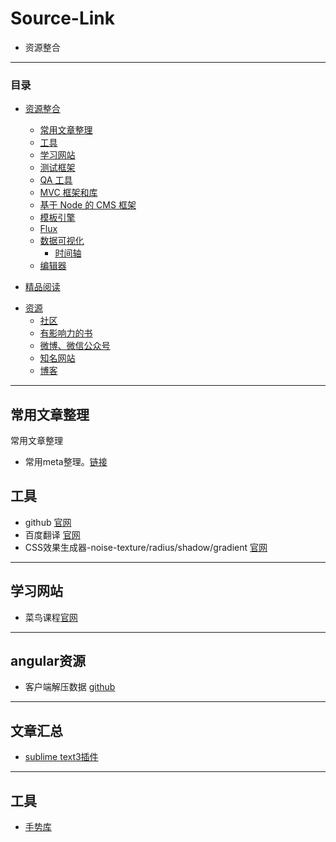 # Source-Link

* 资源整合

* * *
### 目录

* [资源整合](#awesome-javascript-cn)
  * [常用文章整理](#package-articles)
  * [工具](#package-tools)
  * [学习网站](#learning-school)
  * [测试框架](#testing-frameworks)
  * [QA 工具](#qa-tools)
  * [MVC 框架和库](#mvc-frameworks-and-libraries)
  * [基于 Node 的 CMS 框架](#node-powered-cms-frameworks)
  * [模板引擎](#templating-engines)
  * [Flux](#data-flow)
  * [数据可视化](#data-visualization)
    * [时间轴](#timeline)
  * [编辑器](#editors)

* [精品阅读](#worth-reading)
- [资源](#resources)
    - [社区](#communities)
    - [有影响力的书](#influential-books)
    - [微博、微信公众号](#weibo-weixin)
    - [知名网站](#websites)
    - [博客](blogs)

* * *

<h2 id="package-articles">常用文章整理</h2>

常用文章整理

* 常用meta整理。[链接](https://segmentfault.com/a/1190000002407912)


<h2 id="package-tools">工具</h2>

* github [官网](https://github.com/)
* 百度翻译 [官网](http://fanyi.baidu.com/?aldtype=16047#en/zh/Tangle)
* CSS效果生成器-noise-texture/radius/shadow/gradient  [官网](http://css3generator.com/) 

* * *
<h2 id="learning-school">学习网站</h2>

* 菜鸟课程[官网](http://www.runoob.com/)


* * *
<h2 id="package-angular">angular资源</h2>

* 客户端解压数据 [github](https://github.com/expressjs/compression)  
* * *
<h2 id="package-angular">文章汇总</h2>

* [sublime text3插件](http://www.jeffjade.com/2015/12/15/2015-04-17-toss-sublime-text/)

* * *
<h2 id="tool">工具</h2>

* [手势库](https://github.com/AlloyTeam/AlloyFinger)



